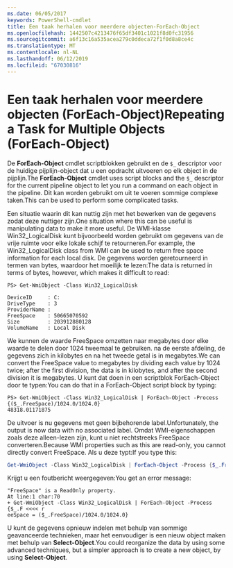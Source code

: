 ```yaml
---
ms.date: 06/05/2017
keywords: PowerShell-cmdlet
title: Een taak herhalen voor meerdere objecten-ForEach-Object
ms.openlocfilehash: 1442507c4213476f65df3401c1021f8d0fc31956
ms.sourcegitcommit: a6f13c16a535acea279c0ddeca72f1f0d8a8ce4c
ms.translationtype: MT
ms.contentlocale: nl-NL
ms.lasthandoff: 06/12/2019
ms.locfileid: "67030816"
---
```

# <a name="repeating-a-task-for-multiple-objects-foreach-object"></a><span data-ttu-id="56aa8-103">Een taak herhalen voor meerdere objecten (ForEach-Object)</span><span class="sxs-lookup"><span data-stu-id="56aa8-103">Repeating a Task for Multiple Objects (ForEach-Object)</span></span>

<span data-ttu-id="56aa8-104">De **ForEach-Object** cmdlet scriptblokken gebruikt en de `$_` descriptor voor de huidige pijplijn-object dat u een opdracht uitvoeren op elk object in de pijplijn.</span><span class="sxs-lookup"><span data-stu-id="56aa8-104">The **ForEach-Object** cmdlet uses script blocks and the `$_` descriptor for the current pipeline object to let you run a command on each object in the pipeline.</span></span> <span data-ttu-id="56aa8-105">Dit kan worden gebruikt om uit te voeren sommige complexe taken.</span><span class="sxs-lookup"><span data-stu-id="56aa8-105">This can be used to perform some complicated tasks.</span></span>

<span data-ttu-id="56aa8-106">Een situatie waarin dit kan nuttig zijn met het bewerken van de gegevens zodat deze nuttiger zijn.</span><span class="sxs-lookup"><span data-stu-id="56aa8-106">One situation where this can be useful is manipulating data to make it more useful.</span></span> <span data-ttu-id="56aa8-107">De WMI-klasse Win32_LogicalDisk kunt bijvoorbeeld worden gebruikt om gegevens van de vrije ruimte voor elke lokale schijf te retourneren.</span><span class="sxs-lookup"><span data-stu-id="56aa8-107">For example, the Win32_LogicalDisk class from WMI can be used to return free space information for each local disk.</span></span> <span data-ttu-id="56aa8-108">De gegevens worden geretourneerd in termen van bytes, waardoor het moeilijk te lezen:</span><span class="sxs-lookup"><span data-stu-id="56aa8-108">The data is returned in terms of bytes, however, which makes it difficult to read:</span></span>

```
PS> Get-WmiObject -Class Win32_LogicalDisk

DeviceID     : C:
DriveType    : 3
ProviderName :
FreeSpace    : 50665070592
Size         : 203912880128
VolumeName   : Local Disk
```

<span data-ttu-id="56aa8-109">We kunnen de waarde FreeSpace omzetten naar megabytes door elke waarde te delen door 1024 tweemaal te gebruiken. na de eerste afdeling, de gegevens zich in kilobytes en na het tweede getal is in megabytes.</span><span class="sxs-lookup"><span data-stu-id="56aa8-109">We can convert the FreeSpace value to megabytes by dividing each value by 1024 twice; after the first division, the data is in kilobytes, and after the second division it is megabytes.</span></span> <span data-ttu-id="56aa8-110">U kunt dat doen in een scriptblok ForEach-Object door te typen:</span><span class="sxs-lookup"><span data-stu-id="56aa8-110">You can do that in a ForEach-Object script block by typing:</span></span>

```
PS> Get-WmiObject -Class Win32_LogicalDisk | ForEach-Object -Process {($_.FreeSpace)/1024.0/1024.0}
48318.01171875
```

<span data-ttu-id="56aa8-111">De uitvoer is nu gegevens met geen bijbehorende label.</span><span class="sxs-lookup"><span data-stu-id="56aa8-111">Unfortunately, the output is now data with no associated label.</span></span> <span data-ttu-id="56aa8-112">Omdat WMI-eigenschappen zoals deze alleen-lezen zijn, kunt u niet rechtstreeks FreeSpace converteren.</span><span class="sxs-lookup"><span data-stu-id="56aa8-112">Because WMI properties such as this are read-only, you cannot directly convert FreeSpace.</span></span> <span data-ttu-id="56aa8-113">Als u deze typt:</span><span class="sxs-lookup"><span data-stu-id="56aa8-113">If you type this:</span></span>

```powershell
Get-WmiObject -Class Win32_LogicalDisk | ForEach-Object -Process {$_.FreeSpace = ($_.FreeSpace)/1024.0/1024.0}
```

<span data-ttu-id="56aa8-114">Krijgt u een foutbericht weergegeven:</span><span class="sxs-lookup"><span data-stu-id="56aa8-114">You get an error message:</span></span>

```output
"FreeSpace" is a ReadOnly property.
At line:1 char:70
+ Get-WmiObject -Class Win32_LogicalDisk | ForEach-Object -Process {$_.F <<<< r
eeSpace = ($_.FreeSpace)/1024.0/1024.0}
```

<span data-ttu-id="56aa8-115">U kunt de gegevens opnieuw indelen met behulp van sommige geavanceerde technieken, maar het eenvoudiger is een nieuw object maken met behulp van **Select-Object**.</span><span class="sxs-lookup"><span data-stu-id="56aa8-115">You could reorganize the data by using some advanced techniques, but a simpler approach is to create a new object, by using **Select-Object**.</span></span>
